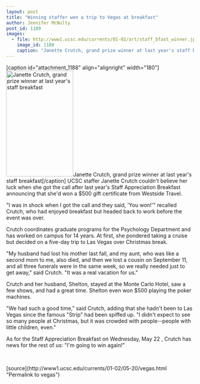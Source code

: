 ```yaml
---
layout: post
title: "Winning staffer won a trip to Vegas at breakfast"
author: Jennifer McNulty
post_id: 1189
images:
  - file: http://www1.ucsc.edu/currents/01-02/art/staff_bfast_winner.jpg
    image_id: 1188
    caption: "Janette Crutch, grand prize winner at last year's staff breakfast"
---
```


[caption id="attachment_1188" align="alignright" width="180"]<a href="http://localhost/mysite/wp-content/uploads/2002/05/staff_bfast_winner.jpg"><img class="size-full wp-image-1188" src="http://localhost/mysite/wp-content/uploads/2002/05/staff_bfast_winner.jpg" alt="Janette Crutch, grand prize winner at last year's staff breakfast" width="180" height="284" /></a>Janette Crutch, grand prize winner at last year's staff breakfast[/caption]
UCSC staffer Janette Crutch couldn't believe her luck when she got the call after last year's Staff Appreciation Breakfast announcing that she'd won a $500 gift certificate from Westside Travel.
<p>
  "I was in shock when I got the call and they said, 'You won!'" recalled Crutch, who had enjoyed breakfast but headed back to work before the event was over.
</p>
<p>
  Crutch coordinates graduate programs for the Psychology Department and has worked on campus for 14 years. At first, she pondered taking a cruise but decided on a five-day trip to Las Vegas over Christmas break.
</p>
<p>
  "My husband had lost his mother last fall, and my aunt, who was like a second mom to me, also died, and then we lost a cousin on September 11, and all three funerals were in the same week, so we really needed just to get away," said Crutch. "It was a real vacation for us."
</p>
<p>
  Crutch and her husband, Shelton, stayed at the Monte Carlo Hotel, saw a few shows, and had a great time. Shelton even won $500 playing the poker machines.
</p>
<p>
  "We had such a good time," said Crutch, adding that she hadn't been to Las Vegas since the famous "Strip" had been spiffed up. "I didn't expect to see so many people at Christmas, but it was crowded with people--people with little children, even."
</p>
<p>
  As for the Staff Appreciation Breakfast on Wednesday, May 22 , Crutch has news for the rest of us: "I'm going to win again!"
</p>
<p>
  <br>

</p>
<p>

</p>
[source](http://www1.ucsc.edu/currents/01-02/05-20/vegas.html "Permalink to vegas")
